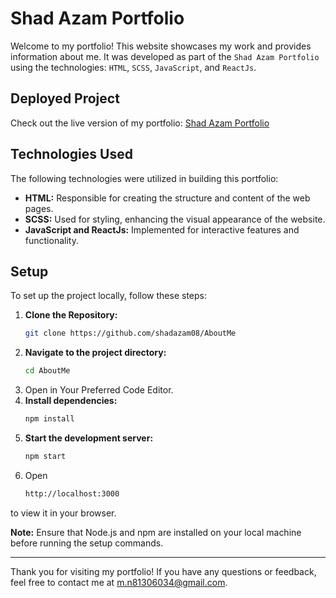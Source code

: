 # Shad Azam Portfolio

Welcome to my portfolio! This website showcases my work and provides information about me. It was developed as part of the `Shad Azam Portfolio` using the technologies: `HTML`, `SCSS`, `JavaScript`, and `ReactJs`.

## Deployed Project

Check out the live version of my portfolio: [Shad Azam Portfolio](https://shad-azam.vercel.app/)

## Technologies Used

The following technologies were utilized in building this portfolio:

- **HTML:** Responsible for creating the structure and content of the web pages.
- **SCSS:** Used for styling, enhancing the visual appearance of the website.
- **JavaScript and ReactJs:** Implemented for interactive features and functionality.

## Setup

To set up the project locally, follow these steps:

1. **Clone the Repository:**
   ```bash
   git clone https://github.com/shadazam08/AboutMe

2. **Navigate to the project directory:**
   ```bash
   cd AboutMe
3. Open in Your Preferred Code Editor.
4. **Install dependencies:**
   ```bash
   npm install
5. **Start the development server:**
   ```bash
   npm start
6. Open 
    ```bash
    http://localhost:3000
to view it in your browser.

**Note:** Ensure that Node.js and npm are installed on your local machine before running the setup commands.

----------------------------------------
Thank you for visiting my portfolio! If you have any questions or feedback, feel free to contact me at [m.n81306034@gmail.com](mailto:m.n81306034@gmail.com).
